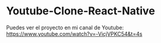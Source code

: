 # Youtube-Clone-React-Native

Puedes ver el proyecto en mi canal de Youtube: https://www.youtube.com/watch?v=-VicjVPKC54&t=4s
